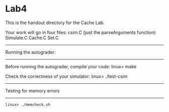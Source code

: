 # Lab4
This is the handout directory for the Cache Lab. 

Your work will go in four files:
csim.C (just the parseArguments function)
Simulate.C
Cache.C
Set.C

************************
Running the autograder:
************************

Before running the autograder, compile your code:
    linux> make

Check the correctness of your simulator:
    linux> ./test-csim

************************
Testing for memory errors
************************

    linux> ./memcheck.sh
